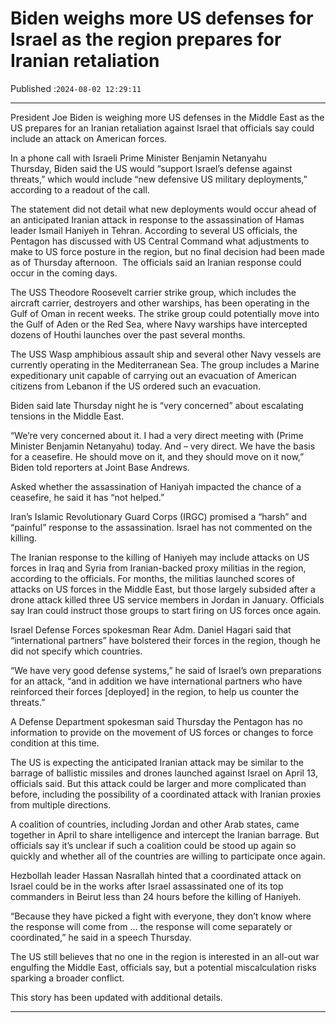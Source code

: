 # Biden weighs more US defenses for Israel as the region prepares for Iranian retaliation

Published :`2024-08-02 12:29:11`

---

President Joe Biden is weighing more US defenses in the Middle East as the US prepares for an Iranian retaliation against Israel that officials say could include an attack on American forces.

In a phone call with Israeli Prime Minister Benjamin Netanyahu Thursday, Biden said the US would “support Israel’s defense against threats,” which would include “new defensive US military deployments,” according to a readout of the call.

The statement did not detail what new deployments would occur ahead of an anticipated Iranian attack in response to the assassination of Hamas leader Ismail Haniyeh in Tehran. According to several US officials, the Pentagon has discussed with US Central Command what adjustments to make to US force posture in the region, but no final decision had been made as of Thursday afternoon.  The officials said an Iranian response could occur in the coming days.

The USS Theodore Roosevelt carrier strike group, which includes the aircraft carrier, destroyers and other warships, has been operating in the Gulf of Oman in recent weeks. The strike group could potentially move into the Gulf of Aden or the Red Sea, where Navy warships have intercepted dozens of Houthi launches over the past several months.

The USS Wasp amphibious assault ship and several other Navy vessels are currently operating in the Mediterranean Sea. The group includes a Marine expeditionary unit capable of carrying out an evacuation of American citizens from Lebanon if the US ordered such an evacuation.

Biden said late Thursday night he is “very concerned” about escalating tensions in the Middle East.

“We’re very concerned about it. I had a very direct meeting with (Prime Minister Benjamin Netanyahu) today. And – very direct. We have the basis for a ceasefire. He should move on it, and they should move on it now,” Biden told reporters at Joint Base Andrews.

Asked whether the assassination of Haniyah impacted the chance of a ceasefire, he said it has “not helped.”

Iran’s Islamic Revolutionary Guard Corps (IRGC) promised a “harsh” and “painful” response to the assassination. Israel has not commented on the killing.

The Iranian response to the killing of Haniyeh may include attacks on US forces in Iraq and Syria from Iranian-backed proxy militias in the region, according to the officials. For months, the militias launched scores of attacks on US forces in the Middle East, but those largely subsided after a drone attack killed three US service members in Jordan in January. Officials say Iran could instruct those groups to start firing on US forces once again.

Israel Defense Forces spokesman Rear Adm. Daniel Hagari said that “international partners” have bolstered their forces in the region, though he did not specify which countries.

“We have very good defense systems,” he said of Israel’s own preparations for an attack, “and in addition we have international partners who have reinforced their forces [deployed] in the region, to help us counter the threats.”

A Defense Department spokesman said Thursday the Pentagon has no information to provide on the movement of US forces or changes to force condition at this time.

The US is expecting the anticipated Iranian attack may be similar to the barrage of ballistic missiles and drones launched against Israel on April 13, officials said. But this attack could be larger and more complicated than before, including the possibility of a coordinated attack with Iranian proxies from multiple directions.

A coalition of countries, including Jordan and other Arab states, came together in April to share intelligence and intercept the Iranian barrage. But officials say it’s unclear if such a coalition could be stood up again so quickly and whether all of the countries are willing to participate once again.

Hezbollah leader Hassan Nasrallah hinted that a coordinated attack on Israel could be in the works after Israel assassinated one of its top commanders in Beirut less than 24 hours before the killing of Haniyeh.

“Because they have picked a fight with everyone, they don’t know where the response will come from … the response will come separately or coordinated,” he said in a speech Thursday.

The US still believes that no one in the region is interested in an all-out war engulfing the Middle East, officials say, but a potential miscalculation risks sparking a broader conflict.

This story has been updated with additional details.

---

